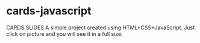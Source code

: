 # cards-javascript
CARDS SLIDES
A simple project created using HTML+CSS+JavaScript.
Just click on picture and you will see it in a full size.
